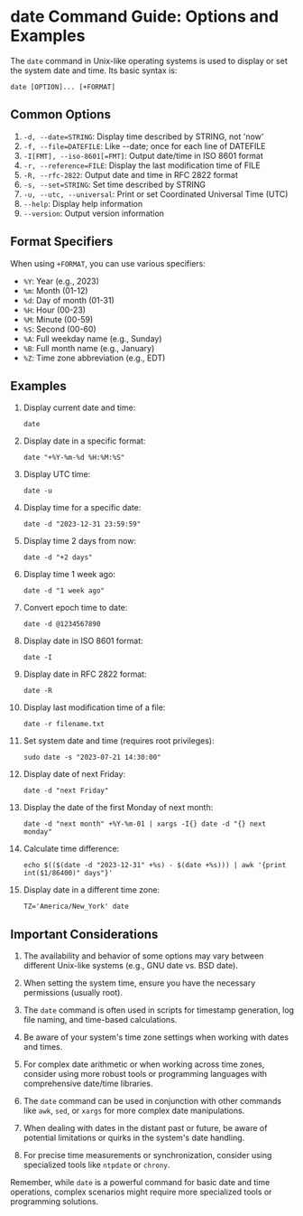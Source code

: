 # date Command Guide: Options and Examples

The `date` command in Unix-like operating systems is used to display or set the system date and time. Its basic syntax is:

```
date [OPTION]... [+FORMAT]
```

## Common Options

1. `-d, --date=STRING`: Display time described by STRING, not 'now'
2. `-f, --file=DATEFILE`: Like --date; once for each line of DATEFILE
3. `-I[FMT], --iso-8601[=FMT]`: Output date/time in ISO 8601 format
4. `-r, --reference=FILE`: Display the last modification time of FILE
5. `-R, --rfc-2822`: Output date and time in RFC 2822 format
6. `-s, --set=STRING`: Set time described by STRING
7. `-u, --utc, --universal`: Print or set Coordinated Universal Time (UTC)
8. `--help`: Display help information
9. `--version`: Output version information

## Format Specifiers

When using `+FORMAT`, you can use various specifiers:

- `%Y`: Year (e.g., 2023)
- `%m`: Month (01-12)
- `%d`: Day of month (01-31)
- `%H`: Hour (00-23)
- `%M`: Minute (00-59)
- `%S`: Second (00-60)
- `%A`: Full weekday name (e.g., Sunday)
- `%B`: Full month name (e.g., January)
- `%Z`: Time zone abbreviation (e.g., EDT)

## Examples

1. Display current date and time:
   ```
   date
   ```

2. Display date in a specific format:
   ```
   date "+%Y-%m-%d %H:%M:%S"
   ```

3. Display UTC time:
   ```
   date -u
   ```

4. Display time for a specific date:
   ```
   date -d "2023-12-31 23:59:59"
   ```

5. Display time 2 days from now:
   ```
   date -d "+2 days"
   ```

6. Display time 1 week ago:
   ```
   date -d "1 week ago"
   ```

7. Convert epoch time to date:
   ```
   date -d @1234567890
   ```

8. Display date in ISO 8601 format:
   ```
   date -I
   ```

9. Display date in RFC 2822 format:
   ```
   date -R
   ```

10. Display last modification time of a file:
    ```
    date -r filename.txt
    ```

11. Set system date and time (requires root privileges):
    ```
    sudo date -s "2023-07-21 14:30:00"
    ```

12. Display date of next Friday:
    ```
    date -d "next Friday"
    ```

13. Display the date of the first Monday of next month:
    ```
    date -d "next month" +%Y-%m-01 | xargs -I{} date -d "{} next monday"
    ```

14. Calculate time difference:
    ```
    echo $(($(date -d "2023-12-31" +%s) - $(date +%s))) | awk '{print int($1/86400)" days"}'
    ```

15. Display date in a different time zone:
    ```
    TZ='America/New_York' date
    ```

## Important Considerations

1. The availability and behavior of some options may vary between different Unix-like systems (e.g., GNU date vs. BSD date).

2. When setting the system time, ensure you have the necessary permissions (usually root).

3. The `date` command is often used in scripts for timestamp generation, log file naming, and time-based calculations.

4. Be aware of your system's time zone settings when working with dates and times.

5. For complex date arithmetic or when working across time zones, consider using more robust tools or programming languages with comprehensive date/time libraries.

6. The `date` command can be used in conjunction with other commands like `awk`, `sed`, or `xargs` for more complex date manipulations.

7. When dealing with dates in the distant past or future, be aware of potential limitations or quirks in the system's date handling.

8. For precise time measurements or synchronization, consider using specialized tools like `ntpdate` or `chrony`.

Remember, while `date` is a powerful command for basic date and time operations, complex scenarios might require more specialized tools or programming solutions.
